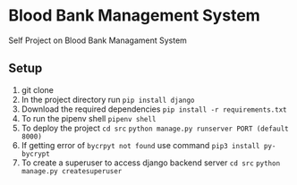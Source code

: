 # Blood Bank Management System
Self Project on Blood Bank Managament System

## Setup

1. git clone 
2. In the project directory run ``` pip install django ```
3. Download the required dependencies ``` pip install -r requirements.txt ```
4. To run the pipenv shell ``` pipenv shell ```
5. To deploy the project ``` cd src ``` ```python manage.py runserver PORT (default 8000) ```
6. If getting error of ``` bycrpyt not found ``` use command ``` pip3 install py-bycrypt ```
7. To create a superuser to access django backend server ``` cd src ``` ```python manage.py createsuperuser```

  
